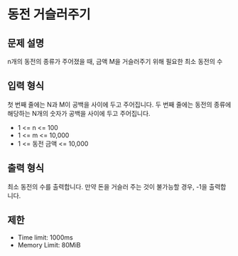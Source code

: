 # 동전 거슬러주기

## 문제 설명
n개의 동전의 종류가 주어졌을 때, 금액 M을 거슬러주기 위해 필요한 최소 동전의 수

## 입력 형식
첫 번째 줄에는 N과 M이 공백을 사이에 두고 주어집니다.
두 번째 줄에는 동전의 종류에 해당하는 N개의 숫자가 공백을 사이에 두고 주어집니다. 

- 1 <= n <= 100
- 1 <= m <= 10,000
- 1 <= 동전 금액 <= 10,000

## 출력 형식
최소 동전의 수를 출력합니다. 만약 돈을 거슬러 주는 것이 불가능할 경우, -1을 출력합니다.

## 제한
- Time limit: 1000ms
- Memory Limit: 80MiB
